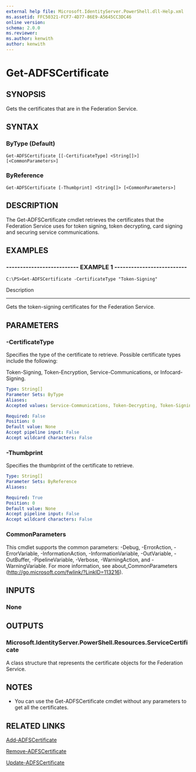 ```yaml
---
external help file: Microsoft.IdentityServer.PowerShell.dll-Help.xml
ms.assetid: FFC50321-FCF7-4D77-86E9-A5645CC3DC46
online version: 
schema: 2.0.0
ms.reviewer:
ms.author: kenwith
author: kenwith
---
```


# Get-ADFSCertificate

## SYNOPSIS
Gets the certificates that are in the Federation Service.

## SYNTAX

### ByType (Default)
```
Get-ADFSCertificate [[-CertificateType] <String[]>] [<CommonParameters>]
```

### ByReference
```
Get-ADFSCertificate [-Thumbprint] <String[]> [<CommonParameters>]
```

## DESCRIPTION
The Get-ADFSCertificate cmdlet retrieves the certificates that the Federation Service uses for token signing, token decrypting, card signing and securing service communications.

## EXAMPLES

### -------------------------- EXAMPLE 1 --------------------------
```
C:\PS>Get-ADFSCertificate -CertificateType "Token-Signing"
```

Description

-----------

Gets the token-signing certificates for the Federation Service.

## PARAMETERS

### -CertificateType
Specifies the type of the certificate to retrieve.
Possible certificate types include the following:

Token-Signing, Token-Encryption, Service-Communications, or Infocard-Signing.

```yaml
Type: String[]
Parameter Sets: ByType
Aliases: 
Accepted values: Service-Communications, Token-Decrypting, Token-Signing

Required: False
Position: 0
Default value: None
Accept pipeline input: False
Accept wildcard characters: False
```

### -Thumbprint
Specifies the thumbprint of the certificate to retrieve.

```yaml
Type: String[]
Parameter Sets: ByReference
Aliases: 

Required: True
Position: 0
Default value: None
Accept pipeline input: False
Accept wildcard characters: False
```

### CommonParameters
This cmdlet supports the common parameters: -Debug, -ErrorAction, -ErrorVariable, -InformationAction, -InformationVariable, -OutVariable, -OutBuffer, -PipelineVariable, -Verbose, -WarningAction, and -WarningVariable. For more information, see about_CommonParameters (http://go.microsoft.com/fwlink/?LinkID=113216).

## INPUTS

### None

## OUTPUTS

### Microsoft.IdentityServer.PowerShell.Resources.ServiceCertificate
A class structure that represents the certificate objects for the Federation Service.

## NOTES
* You can use the Get-ADFSCertificate cmdlet without any parameters to get all the certificates.

## RELATED LINKS

[Add-ADFSCertificate](./Add-ADFSCertificate.md)

[Remove-ADFSCertificate](./Remove-ADFSCertificate.md)

[Update-ADFSCertificate](./Update-ADFSCertificate.md)

